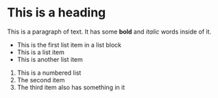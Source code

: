# This is a heading

This is a paragraph of text. It has some **bold** and *italic* words inside of it.

* This is the first list item in a list block
* This is a list item
* This is another list item




1. This is a numbered list
2. The second item
3. The third item also has something in it